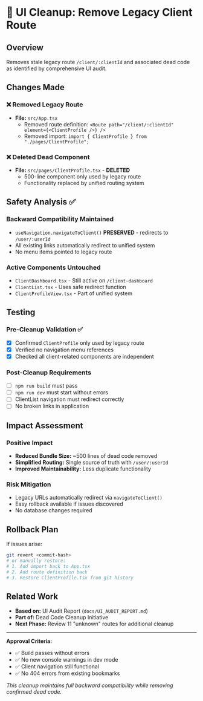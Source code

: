 # 🧹 UI Cleanup: Remove Legacy Client Route

## Overview
Removes stale legacy route `/client/:clientId` and associated dead code as identified by comprehensive UI audit.

## Changes Made

### ❌ Removed Legacy Route
- **File:** `src/App.tsx`
  - Removed route definition: `<Route path="/client/:clientId" element={<ClientProfile />} />`
  - Removed import: `import { ClientProfile } from "./pages/ClientProfile";`

### ❌ Deleted Dead Component  
- **File:** `src/pages/ClientProfile.tsx` - **DELETED**
  - 500-line component only used by legacy route
  - Functionality replaced by unified routing system

## Safety Analysis ✅

### Backward Compatibility Maintained
- `useNavigation.navigateToClient()` **PRESERVED** - redirects to `/user/:userId`
- All existing links automatically redirect to unified system
- No menu items pointed to legacy route

### Active Components Untouched
- `ClientDashboard.tsx` - Still active on `/client-dashboard`
- `ClientList.tsx` - Uses safe redirect function  
- `ClientProfileView.tsx` - Part of unified system

## Testing

### Pre-Cleanup Validation ✅
- [x] Confirmed `ClientProfile` only used by legacy route
- [x] Verified no navigation menu references
- [x] Checked all client-related components are independent

### Post-Cleanup Requirements
- [ ] `npm run build` must pass
- [ ] `npm run dev` must start without errors  
- [ ] ClientList navigation must redirect correctly
- [ ] No broken links in application

## Impact Assessment

### Positive Impact
- **Reduced Bundle Size:** ~500 lines of dead code removed  
- **Simplified Routing:** Single source of truth with `/user/:userId`
- **Improved Maintainability:** Less duplicate functionality

### Risk Mitigation
- Legacy URLs automatically redirect via `navigateToClient()`
- Easy rollback available if issues discovered
- No database changes required

## Rollback Plan

If issues arise:
```bash
git revert <commit-hash>
# or manually restore:
# 1. Add import back to App.tsx  
# 2. Add route definition back
# 3. Restore ClientProfile.tsx from git history
```

## Related Work

- **Based on:** UI Audit Report (`docs/UI_AUDIT_REPORT.md`)
- **Part of:** Dead Code Cleanup Initiative
- **Next Phase:** Review 11 "unknown" routes for additional cleanup

---

**Approval Criteria:**
- ✅ Build passes without errors
- ✅ No new console warnings in dev mode
- ✅ Client navigation still functional
- ✅ No 404 errors from existing bookmarks

*This cleanup maintains full backward compatibility while removing confirmed dead code.*